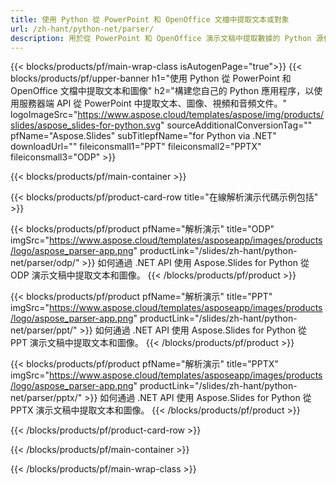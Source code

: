 ```yaml
---
title: 使用 Python 從 PowerPoint 和 OpenOffice 文檔中提取文本或對象
url: /zh-hant/python-net/parser/
description: 用於從 PowerPoint 和 OpenOffice 演示文稿中提取數據的 Python 源代碼。
---
```


{{< blocks/products/pf/main-wrap-class isAutogenPage="true">}}
{{< blocks/products/pf/upper-banner h1="使用 Python 從 PowerPoint 和 OpenOffice 文檔中提取文本和圖像" h2="構建您自己的 Python 應用程序，以使用服務器端 API 從 PowerPoint 中提取文本、圖像、視頻和音頻文件。" logoImageSrc="https://www.aspose.cloud/templates/aspose/img/products/slides/aspose_slides-for-python.svg" sourceAdditionalConversionTag="" pfName="Aspose.Slides" subTitlepfName="for Python via .NET" downloadUrl="" fileiconsmall1="PPT" fileiconsmall2="PPTX" fileiconsmall3="ODP" >}}

{{< blocks/products/pf/main-container >}}

{{< blocks/products/pf/product-card-row title="在線解析演示代碼示例包括" >}}

{{< blocks/products/pf/product pfName="解析演示" title="ODP" imgSrc="https://www.aspose.cloud/templates/asposeapp/images/products/logo/aspose_parser-app.png" productLink="/slides/zh-hant/python-net/parser/odp/" >}}
如何通過 .NET API 使用 Aspose.Slides for Python 從 ODP 演示文稿中提取文本和圖像。
{{< /blocks/products/pf/product >}}

{{< blocks/products/pf/product pfName="解析演示" title="PPT" imgSrc="https://www.aspose.cloud/templates/asposeapp/images/products/logo/aspose_parser-app.png" productLink="/slides/zh-hant/python-net/parser/ppt/" >}}
如何通過 .NET API 使用 Aspose.Slides for Python 從 PPT 演示文稿中提取文本和圖像。
{{< /blocks/products/pf/product >}}

{{< blocks/products/pf/product pfName="解析演示" title="PPTX" imgSrc="https://www.aspose.cloud/templates/asposeapp/images/products/logo/aspose_parser-app.png" productLink="/slides/zh-hant/python-net/parser/pptx/" >}}
如何通過 .NET API 使用 Aspose.Slides for Python 從 PPTX 演示文稿中提取文本和圖像。
{{< /blocks/products/pf/product >}}



{{< /blocks/products/pf/product-card-row >}}

{{< /blocks/products/pf/main-container >}}
    
{{< /blocks/products/pf/main-wrap-class >}}